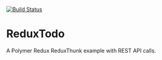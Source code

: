 [![Build Status](https://travis-ci.org/JaySunSyn/ReduxTodo.svg?branch=master)](https://travis-ci.org/JaySunSyn/ReduxTodo)

# ReduxTodo
A Polymer Redux ReduxThunk example with REST API calls.
